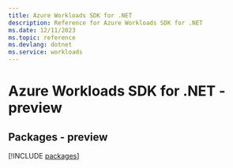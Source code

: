 ```yaml
---
title: Azure Workloads SDK for .NET
description: Reference for Azure Workloads SDK for .NET
ms.date: 12/11/2023
ms.topic: reference
ms.devlang: dotnet
ms.service: workloads
---
```

# Azure Workloads SDK for .NET - preview
## Packages - preview
[!INCLUDE [packages](workloads-index.md)]